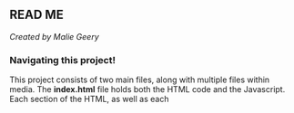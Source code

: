 ## READ ME
*Created by Malie Geery*

### Navigating this project!
This project consists of two main files, along with multiple files within media. The **index.html** file holds both the HTML code and the Javascript. Each section of the HTML, as well as each <script> tag is labelled in the code, with description of what each does. The major script tags include the following functions: 
- Controlling sidebar movement
- Searching the filter pills
- Sorting functionality
- A script to autogenerate pills
- A script that controls all filters in the sidebar-- both the range slider and the pill filters
The **style.css** file controls the display of the website. To add your own images to the site, look at the **Adding Images to Gallery.pdf** file.

### About this project
This project was created by Malie Geery in 2025 as a part of the Poggio Civitate Data Science program. The goal of this project was to make drawings done by students in the past that aren't associated with a specific find or trench viewable and searchable. I also hope that with this project, it is easier to find any relevant images. The search, sort, filter by pill, and filter by range functions all serve as ways for users to be able to use the website as seamlessly as possible. 

### Going Forward
Going forward, a useful utility would be to add a feature to the website that would allow people to add files from the web, instead of having to manually code it in for each image. This way, non-data science students would be able to add files to this project as well.

### Acknowledgements
I want to extend my gratitude to Cole Reilly, Anthony Tuck, and the rest of the staff at Poggio Civitate for their support on this project and for the opportunity to work with the team this summer. I also want to thank my fellow data science students for all their help on this project and other projects over the summer.

### References
[Source code used as part of creating the sidebar](https://www.youtube.com/watch?v=LjsCyH_5ERs)<br />
[Creating pills for filtering](https://www.youtube.com/watch?v=5kb_gvZJeoU)

